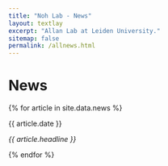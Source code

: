 ```yaml
---
title: "Noh Lab - News"
layout: textlay
excerpt: "Allan Lab at Leiden University."
sitemap: false
permalink: /allnews.html
---
```


# News

{% for article in site.data.news %}
<div>
  {{ article.date }}
  <p><em>{{ article.headline }}</em></p>
</div>
{% endfor %}
